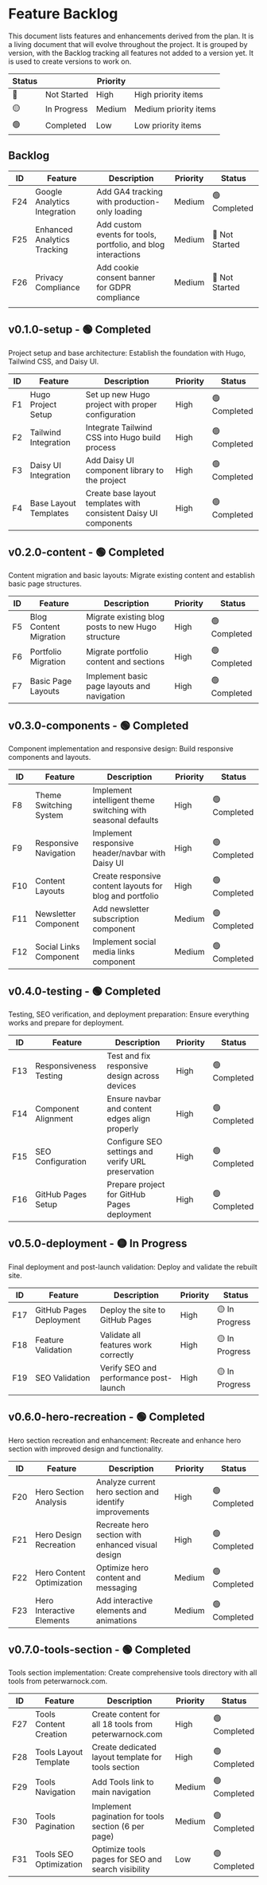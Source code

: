 # Feature Backlog

This document lists features and enhancements derived from the plan. It is a living document that will evolve throughout the project. It is grouped by version, with the Backlog tracking all features not added to a version yet.  It is used to create versions to work on.

| Status |  | Priority |  |
|--------|-------------|---------|-------------|
| 🔴 | Not Started | High | High priority items |
| 🟡 | In Progress | Medium | Medium priority items |
| 🟢 | Completed | Low | Low priority items |


## Backlog

| ID  | Feature             | Description                               | Priority | Status |
|-----|---------------------|-------------------------------------------|----------|--------|
| F24 | Google Analytics Integration | Add GA4 tracking with production-only loading | Medium | 🟢 Completed |
| F25 | Enhanced Analytics Tracking | Add custom events for tools, portfolio, and blog interactions | Medium | 🔴 Not Started |
| F26 | Privacy Compliance | Add cookie consent banner for GDPR compliance | Medium | 🔴 Not Started |
|     |                     |                                           |          |        |

## v0.1.0-setup - 🟢 Completed
Project setup and base architecture: Establish the foundation with Hugo, Tailwind CSS, and Daisy UI.

| ID  | Feature                 | Description                              | Priority | Status |
|-----|-------------------------|------------------------------------------|----------|--------|
| F1  | Hugo Project Setup      | Set up new Hugo project with proper configuration | High     | 🟢 Completed |
| F2  | Tailwind Integration    | Integrate Tailwind CSS into Hugo build process | High     | 🟢 Completed |
| F3  | Daisy UI Integration    | Add Daisy UI component library to the project | High     | 🟢 Completed |
| F4  | Base Layout Templates   | Create base layout templates with consistent Daisy UI components | High     | 🟢 Completed |

## v0.2.0-content - 🟢 Completed
Content migration and basic layouts: Migrate existing content and establish basic page structures.

| ID  | Feature                 | Description                              | Priority | Status |
|-----|-------------------------|------------------------------------------|----------|--------|
| F5  | Blog Content Migration  | Migrate existing blog posts to new Hugo structure | High     | 🟢 Completed |
| F6  | Portfolio Migration     | Migrate portfolio content and sections | High     | 🟢 Completed |
| F7  | Basic Page Layouts      | Implement basic page layouts and navigation | High     | 🟢 Completed |

## v0.3.0-components - 🟢 Completed
Component implementation and responsive design: Build responsive components and layouts.

| ID  | Feature                 | Description                              | Priority | Status |
|-----|-------------------------|------------------------------------------|----------|--------|
| F8  | Theme Switching System  | Implement intelligent theme switching with seasonal defaults | High     | 🟢 Completed |
| F9  | Responsive Navigation   | Implement responsive header/navbar with Daisy UI | High     | 🟢 Completed |
| F10 | Content Layouts         | Create responsive content layouts for blog and portfolio | High     | 🟢 Completed |
| F11 | Newsletter Component    | Add newsletter subscription component | Medium   | 🟢 Completed |
| F12 | Social Links Component  | Implement social media links component | Medium   | 🟢 Completed |

## v0.4.0-testing - 🟢 Completed
Testing, SEO verification, and deployment preparation: Ensure everything works and prepare for deployment.

| ID  | Feature                 | Description                              | Priority | Status |
|-----|-------------------------|------------------------------------------|----------|--------|
| F13 | Responsiveness Testing  | Test and fix responsive design across devices | High     | 🟢 Completed |
| F14 | Component Alignment     | Ensure navbar and content edges align properly | High     | 🟢 Completed |
| F15 | SEO Configuration       | Configure SEO settings and verify URL preservation | High     | 🟢 Completed |
| F16 | GitHub Pages Setup      | Prepare project for GitHub Pages deployment | High     | 🟢 Completed |

## v0.5.0-deployment - 🟡 In Progress
Final deployment and post-launch validation: Deploy and validate the rebuilt site.

| ID  | Feature                 | Description                              | Priority | Status |
|-----|-------------------------|------------------------------------------|----------|--------|
| F17 | GitHub Pages Deployment | Deploy the site to GitHub Pages | High     | 🟡 In Progress |
| F18 | Feature Validation      | Validate all features work correctly | High     | 🟡 In Progress |
| F19 | SEO Validation          | Verify SEO and performance post-launch | High     | 🟡 In Progress |

## v0.6.0-hero-recreation - 🟢 Completed
Hero section recreation and enhancement: Recreate and enhance hero section with improved design and functionality.

| ID  | Feature                 | Description                              | Priority | Status |
|-----|-------------------------|------------------------------------------|----------|--------|
| F20 | Hero Section Analysis   | Analyze current hero section and identify improvements | High     | 🟢 Completed |
| F21 | Hero Design Recreation  | Recreate hero section with enhanced visual design | High     | 🟢 Completed |
| F22 | Hero Content Optimization | Optimize hero content and messaging | Medium   | 🟢 Completed |
| F23 | Hero Interactive Elements | Add interactive elements and animations | Medium   | 🟢 Completed |

## v0.7.0-tools-section - 🟢 Completed
Tools section implementation: Create comprehensive tools directory with all tools from peterwarnock.com.

| ID  | Feature                 | Description                              | Priority | Status |
|-----|-------------------------|------------------------------------------|----------|--------|
| F27 | Tools Content Creation  | Create content for all 18 tools from peterwarnock.com | High     | 🟢 Completed |
| F28 | Tools Layout Template   | Create dedicated layout template for tools section | High     | 🟢 Completed |
| F29 | Tools Navigation        | Add Tools link to main navigation | Medium   | 🟢 Completed |
| F30 | Tools Pagination       | Implement pagination for tools section (6 per page) | Medium   | 🟢 Completed |
| F31 | Tools SEO Optimization  | Optimize tools pages for SEO and search visibility | Low      | 🟢 Completed |
